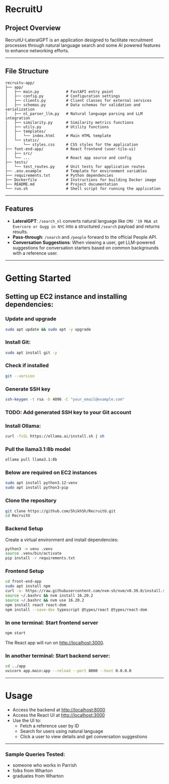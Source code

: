 # RecruitU

## Project Overview
RecruitU-LateralGPT is an application designed to facilitate recruitment processes through natural language search and some AI powered features to enhance networking efforts.

---

## File Structure

```
recruitu-app/
├── app/
│   ├── main.py            # FastAPI entry point
│   ├── config.py          # Configuration settings
│   ├── clients.py         # Client classes for external services
│   ├── schemas.py         # Data schemas for validation and serialization
│   ├── nl_parser_llm.py   # Natural language parsing and LLM integration
│   ├── similarity.py      # Similarity metrics functions
│   ├── utils.py           # Utility functions
│   ├── templates/
│   │   └── index.html     # Main HTML template
│   └── static/
│       └── styles.css     # CSS styles for the application
├── font-end-app/          # React frontend (user-tile-ui)
│   ├── src/
│   └── ...                # React app source and config
├── tests/
│   └── test_routes.py     # Unit tests for application routes
├── .env.example           # Template for environment variables
├── requirements.txt       # Python dependencies
├── Dockerfile             # Instructions for building Docker image
├── README.md              # Project documentation
└── run.sh                 # Shell script for running the application
```

---

## Features

- **LateralGPT**: `/search_nl` converts natural language like `CMU '19 M&A at Evercore or Gugg in NYC` into a structured `/search` payload and returns results.
- **Pass‑through**: `/search` and `/people` forward to the official People API.
- **Conversation Suggestions**: When viewing a user, get LLM-powered suggestions for conversation starters based on common backgrounds with a reference user.

---

# Getting Started

## Setting up EC2 instance and installing dependencies:
### Update and upgrade
```bash
sudo apt update && sudo apt -y upgrade
```

### Install Git:
```bash
sudo apt install git -y
```

### Check if installed
```bash
git --version
```

### Generate SSH key
```bash
ssh-keygen -t rsa -b 4096 -C "your_email@example.com"
```

### TODO: Add generated SSH key to your Git account

### Install Ollama:
```bash
curl -fsSL https://ollama.ai/install.sh | sh
```

### Pull the llama3.1:8b model
```bash
ollama pull llama3.1:8b
```

### Below are required on EC2 instances
```bash
sudo apt install python3.12-venv
sudo apt install python3-pip
```

### Clone the repository
```bash
git clone https://github.com/ShikhSh/RecruitU.git
cd RecruitU
```

### Backend Setup

Create a virtual environment and install dependencies:

```bash
python3 -m venv .venv
source .venv/bin/activate
pip install -r requirements.txt
```

### Frontend Setup

```bash
cd front-end-app
sudo apt install npm
curl -o- https://raw.githubusercontent.com/nvm-sh/nvm/v0.39.0/install.sh | bash
source ~/.bashrc && nvm install 16.20.2
source ~/.bashrc && nvm use 16.20.2
npm install react react-dom
npm install --save-dev typescript @types/react @types/react-dom
```

### In one terminal: Start frontend server
```bash
npm start
```
The React app will run on [http://localhost:3000](http://localhost:3000).

### In another terminal: Start backend server:
```bash
cd ../app
uvicorn app.main:app --reload --port 8000 --host 0.0.0.0
```

---

# Usage

- Access the backend at [http://localhost:8000](http://localhost:8000)
- Access the React UI at [http://localhost:3000](http://localhost:3000)
- Use the UI to:
  - Fetch a reference user by ID
  - Search for users using natural language
  - Click a user to view details and get conversation suggestions

---


### Sample Queries Tested:
- someone who works in Parrish
- folks from Wharton
- graduates from Wharton